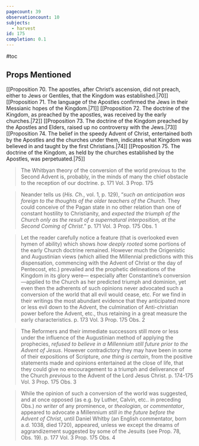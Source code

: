 ```yaml
---
pagecount: 39
observationcount: 10
subjects:
  - harvest
id: 175
completion: 0.1
---
```

#toc
## Props Mentioned
[[Proposition 70. The apostles, after Christ’s ascension, did not preach, either to Jews or Gentiles, that the Kingdom was established.|70]] [[Proposition 71. The language of the Apostles confirmed the Jews in their Messianic hopes of the Kingdom.|71]] [[Proposition 72. The doctrine of the Kingdom, as preached by the apostles, was received by the early churches.|72]] [[Proposition 73. The doctrine of the Kingdom preached by the Apostles and Elders, raised up no controversy with the Jews.|73]] [[Proposition 74. The belief in the speedy Advent of Christ, entertained both by the Apostles and the churches under them, indicates what Kingdom was believed in and taught by the first Christians.|74]] [[Proposition 75. The doctrine of the Kingdom, as held by the churches established by the Apostles, was perpetuated.|75]] 

>The Whitbyan theory of the conversion of the world previous to the Second Advent is, probably, in the minds of many the chief obstacle to the reception of our doctrine.
>p. 171 Vol. 3 Prop. 175

>Neander tells us (*His. Ch*., vol. 1, p. 129), “*such an anticipation was foreign to the thoughts of the older teachers of the Church*. They could conceive of the Pagan state in no other relation than one of constant hostility to Christianity, and *expected the triumph of the Church only as the result of a supernatural interposition, at the Second Coming of Christ*.”
>p. 171 Vol. 3 Prop. 175 Obs. 1


>Let the reader carefully notice a feature (that is overlooked even hymen of ability) which shows *how deeply rooted* some portions of the early Church doctrine remained. However much the Origenistic and Augustinian views (which allied the Millennial predictions with this dispensation, commencing with the Advent of Christ or the day of Pentecost, etc.) prevailed and the prophetic delineations of the Kingdom in its glory were— especially after Constantine’s conversion—applied to the Church as her predicted triumph and dominion, yet even then the adherents of such opinions never advocated such a conversion of the world that all evil would cease, etc. For we find in their writings the most abundant evidence that they anticipated more or less evil down to the Advent, the culmination of Anti-christian power before the Advent, etc., thus retaining in a great measure the early characteristics.
>p. 173 Vol. 3 Prop. 175 Obs. 2

>The Reformers and their immediate successors still more or less under the influence of the Augustinian method of applying the prophecies, *refused to believe in a Millennium still future prior to the Advent of Jesus*. However contradictory they may have been in some of their expositions of Scripture, *one thing is certain*, from the positive statements made and opinions entertained at the close of life, that they could give no encouragement to a triumph and deliverance of the Church *previous* to the Advent of the Lord Jesus Christ.
>p. 174-175 Vol. 3 Prop. 175 Obs. 3

>While the opinion of such a conversion of the world was suggested, and at once opposed (as e.g. by Luther, Calvin, etc.. in preceding Obs.) *no writer* of any prominence, or *theologian*, or *commentator*, appeared to advocate a Millennium *still in the future before the Advent of Christ*, until Daniel Whitby (an English commentator, born a.d. 1038, died 1720), appeared, unless we except the dreams of aggrandizement suggested by some of the Jesuits (see Prop. 78, Obs. 19).
>p. 177 Vol. 3 Prop. 175 Obs. 4

